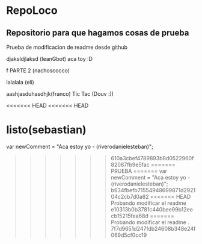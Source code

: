 # RepoLoco

## Repositorio para que hagamos cosas de prueba

Prueba de modificacion de readme desde github

djaksldjlaksd (leanGbot)    aca toy :D

f PARTE 2 (nachoscocco) 

lalalala (eli)

aashjasduhasdhjk(franco)
Tic Tac (Douv :))

<<<<<<< HEAD
<<<<<<< HEAD

listo(sebastian)
=======
var newComment = "Aca estoy yo - (riverodanielesteban)";
>>>>>>> 610a3cbef4789893b8d0522960f82087fb9e5fac
=======
PRUEBA
=======
var newComment = "Aca estoy yo - (riverodanielesteban)";
>>>>>>> b634fbefb71554948699871d292104c2cb7d0a82
<<<<<<< HEAD
>Probando modificar el readme
>>>>>>> e10313b0b3781c440bee99b12eecb15215fea68d
=======
>Probando modificar el readme .
>>>>>>> 7f7d9651d247fdb24608b348e24f069d5cf0cc19
